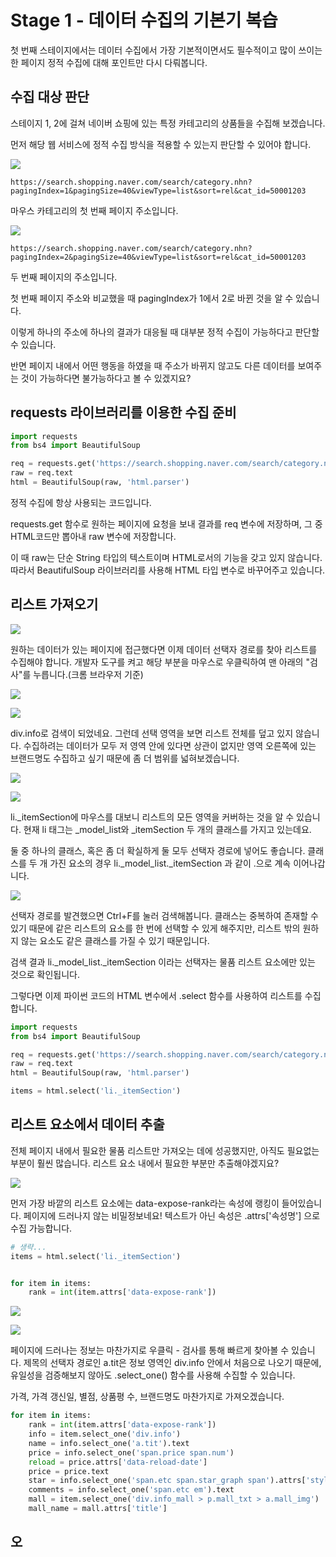 # Stage 1 - 데이터 수집의 기본기 복습

첫 번째 스테이지에서는 데이터 수집에서 가장 기본적이면서도 필수적이고 많이 쓰이는 한 페이지 정적 수집에 대해 포인트만 다시 다뤄봅니다.



## 수집 대상 판단

스테이지 1, 2에 걸쳐 네이버 쇼핑에 있는 특정 카테고리의 상품들을 수집해 보겠습니다.

먼저 해당 웹 서비스에 정적 수집 방식을 적용할 수 있는지 판단할 수 있어야 합니다.

![](../.gitbook/assets/image%20%28213%29.png)

```text
https://search.shopping.naver.com/search/category.nhn?pagingIndex=1&pagingSize=40&viewType=list&sort=rel&cat_id=50001203
```

마우스 카테고리의 첫 번째 페이지 주소입니다.



![](../.gitbook/assets/image%20%28147%29.png)

```text
https://search.shopping.naver.com/search/category.nhn?pagingIndex=2&pagingSize=40&viewType=list&sort=rel&cat_id=50001203
```

두 번째 페이지의 주소입니다.

첫 번째 페이지 주소와 비교했을 때 pagingIndex가 1에서 2로 바뀐 것을 알 수 있습니다.

이렇게 하나의 주소에 하나의 결과가 대응될 때 대부분 정적 수집이 가능하다고 판단할 수 있습니다.

반면 페이지 내에서 어떤 행동을 하였을 때 주소가 바뀌지 않고도 다른 데이터를 보여주는 것이 가능하다면 불가능하다고 볼 수 있겠지요?



## requests 라이브러리를 이용한 수집 준비



```python
import requests
from bs4 import BeautifulSoup

req = requests.get('https://search.shopping.naver.com/search/category.nhn?cat_id=50001203&pagingSize=40&pagingIndex=1')
raw = req.text
html = BeautifulSoup(raw, 'html.parser')
```

정적 수집에 항상 사용되는 코드입니다.

requests.get 함수로 원하는 페이지에 요청을 보내 결과를 req 변수에 저장하며, 그 중 HTML코드만 뽑아내 raw 변수에 저장합니다.

이 때 raw는 단순 String 타입의 텍스트이며 HTML로서의 기능을 갖고 있지 않습니다. 따라서 BeautifulSoup 라이브러리를 사용해 HTML 타입 변수로 바꾸어주고 있습니다.



## 리스트 가져오기

![](../.gitbook/assets/image%20%2837%29.png)



원하는 데이터가 있는 페이지에 접근했다면 이제 데이터 선택자 경로를 찾아 리스트를 수집해야 합니다. 개발자 도구를 켜고 해당 부분을 마우스로 우클릭하여 맨 아래의 "검사"를 누릅니다.\(크롬 브라우저 기준\)

![](../.gitbook/assets/image%20%2848%29.png)

![](../.gitbook/assets/image%20%28104%29.png)

div.info로 검색이 되었네요. 그런데 선택 영역을 보면 리스트 전체를 덮고 있지 않습니다. 수집하려는 데이터가 모두 저 영역 안에 있다면 상관이 없지만 영역 오른쪽에 있는 브랜드명도 수집하고 싶기 때문에 좀 더 범위를 넓혀보겠습니다.



![](../.gitbook/assets/image%20%28136%29.png)

![](../.gitbook/assets/image%20%28223%29.png)

li.\_itemSection에 마우스를 대보니 리스트의 모든 영역을 커버하는 것을 알 수 있습니다. 현재 li 태그는 \_model\_list와 \_itemSection 두 개의 클래스를 가지고 있는데요.

둘 중 하나의 클래스, 혹은 좀 더 확실하게 둘 모두 선택자 경로에 넣어도 좋습니다. 클래스를 두 개 가진 요소의 경우 li.\_model\_list.\_itemSection 과 같이 .으로 계속 이어나갑니다.



![](../.gitbook/assets/image%20%2834%29.png)

선택자 경로를 발견했으면 Ctrl+F를 눌러 검색해봅니다. 클래스는 중복하여 존재할 수 있기 때문에 같은 리스트의 요소를 한 번에 선택할 수 있게 해주지만, 리스트 밖의 원하지 않는 요소도 같은 클래스를 가질 수 있기 때문입니다.

검색 결과 li.\_model\_list.\_itemSection 이라는 선택자는 물품 리스트 요소에만 있는 것으로 확인됩니다.

그렇다면 이제 파이썬 코드의 HTML 변수에서 .select 함수를 사용하여 리스트를 수집합니다.

```python
import requests
from bs4 import BeautifulSoup

req = requests.get('https://search.shopping.naver.com/search/category.nhn?cat_id=50001203&pagingSize=40&pagingIndex=1')
raw = req.text
html = BeautifulSoup(raw, 'html.parser')

items = html.select('li._itemSection')
```



## 리스트 요소에서 데이터 추출

전체 페이지 내에서 필요한 물품 리스트만 가져오는 데에 성공했지만, 아직도 필요없는 부분이 훨씬 많습니다. 리스트 요소 내에서 필요한 부분만 추출해야겠지요?

![](../.gitbook/assets/image%20%28194%29.png)

먼저 가장 바깥의 리스트 요소에는 data-expose-rank라는 속성에 랭킹이 들어있습니다. 페이지에 드러나지 않는 비밀정보네요! 텍스트가 아닌 속성은 .attrs\['속성명'\] 으로 수집 가능합니다.

```python
# 생략...
items = html.select('li._itemSection')


for item in items:
    rank = int(item.attrs['data-expose-rank'])
```



![](../.gitbook/assets/image%20%28105%29.png)

![](../.gitbook/assets/image%20%2810%29.png)

페이지에 드러나는 정보는 마찬가지로 우클릭 - 검사를 통해 빠르게 찾아볼 수 있습니다. 제목의 선택자 경로인 a.tit은 정보 영역인 div.info 안에서 처음으로 나오기 때문에, 유일성을 검증해보지 않아도 .select\_one\(\) 함수를 사용해 수집할 수 있습니다.

가격, 가격 갱신일, 별점, 상품평 수, 브랜드명도 마찬가지로 가져오겠습니다.

```python
for item in items:
    rank = int(item.attrs['data-expose-rank'])
    info = item.select_one('div.info')
    name = info.select_one('a.tit').text
    price = info.select_one('span.price span.num')
    reload = price.attrs['data-reload-date']
    price = price.text
    star = info.select_one('span.etc span.star_graph span').attrs['style']
    comments = info.select_one('span.etc em').text
    mall = item.select_one('div.info_mall > p.mall_txt > a.mall_img')
    mall_name = mall.attrs['title']
```



## 오

